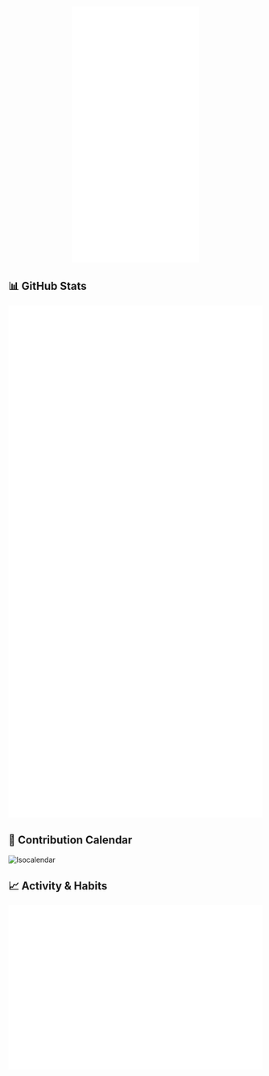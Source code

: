 ﻿<div align="center">
  <img src="https://github.com/mandar00/mandar00/blob/main/github-metrics.svg" alt="Metrics" width="50%" height="50%">
</div>


## 📊 GitHub Stats
![Metrics](https://github.com/mandar00/mandar00/blob/main/github-metrics.svg)

## 📅 Contribution Calendar
![Isocalendar](https://github.com/mandar00/mandar00/blob/main/github-metrics-isocalendar.svg)

## 📈 Activity & Habits
![Calendar and Activity](https://github.com/mandar00/mandar00/blob/main/github-metrics-calendar-activity.svg)